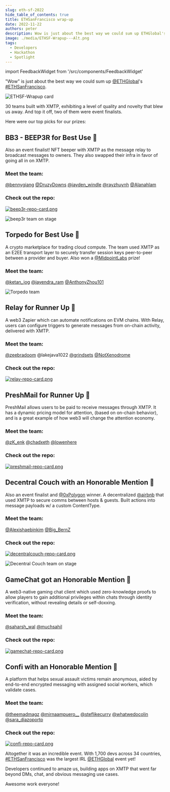 ```yaml
---
slug: eth-sf-2022
hide_table_of_contents: true
title: ETHSanFrancisco wrap-up
date: 2022-11-22
authors: peter
description: Wow is just about the best way we could sum up ETHGlobal's ETHSanFrancisco.
image: ./media/ETHSF-Wrapup---Alt.png
tags:
  - Developers
  - Hackathon
  - Spotlight
---
```


import FeedbackWidget from '/src/components/FeedbackWidget'

"Wow" is just about the best way we could sum up [@ETHGlobal](https://x.com/ETHGlobal)'s [#ETHSanFrancisco](https://x.com/hashtag/ETHSanFrancisco?src=hashtag_click).

![ETHSF-Wrapup card](./media/ETHSF-Wrapup---Alt.png)

<!--truncate-->

30 teams built with XMTP, exhibiting a level of quality and novelty that blew us away. And top it off, two of them were event finalists.

Here were our top picks for our prizes:

## BB3 - BEEP3R for Best Use 🥇

Also an event finalist! NFT beeper with XMTP as the message relay to broadcast messages to owners. They also swapped their infra in favor of going all in on XMTP.

### Meet the team:

[@bennygiang](https://x.com/BennyGiang) [@DruzyDowns](https://x.com/DruzyDowns) [@jayden_windle](https://x.com/jayden_windle) [@rayzhuynh](https://x.com/RayzHuynh) [@Alanahlam](https://x.com/alanahlam)

### Check out the repo:

[![beep3r-repo-card.png](media/beep3r-repo-card.png)](https://github.com/FUTUREPRIMITIVEXYZ/bb3-beep3r)

![beep3r team on stage](media/FhS69XDUUAABfRF.jpeg)

## Torpedo for Best Use 🥇

A crypto marketplace for trading cloud compute. The team used XMTP as an E2EE transport layer to securely transfer session keys peer-to-peer between a provider and buyer. Also won a [@MidpointLabs](https://x.com/MidpointLabs) prize!

### Meet the team:

[@ketan_jog](https://x.com/ketan_jog) [@jayendra_ram](https://x.com/jayendra_ram) [@AnthonyZhou101](https://x.com/AnthonyZhou101)

![Torpedo team](media/FhS69z4VIAAkdbK.jpeg)

## Relay for Runner Up 🥈

A web3 Zapier which can automate notifications on EVM chains. With Relay, users can configure triggers to generate messages from on-chain activity, delivered with XMTP.

### Meet the team:

[@zeebradoom](https://x.com/zeebradoom) @lakejava1022 [@grindsets](https://x.com/grindsets) [@NotXenodrome](https://x.com/NotXenodrome)

### Check out the repo:

[![relay-repo-card.png](media/relay-repo-card.png)](https://github.com/agxmbhir/relay)

## PreshMail for Runner Up 🥈

PreshMail allows users to be paid to receive messages through XMTP. It has a dynamic pricing model for attention, (based on on-chain behavior), and is a great example of how web3 will change the attention economy.

### Meet the team:

[@zK_enk](https://x.com/zK_enk) [@chadxeth](https://x.com/chadxeth) [@lowenhere](https://x.com/lowenhere)

### Check out the repo:

[![preshmail-repo-card.png](media/preshmail-repo-card.png)](https://github.com/Omegachads)

## Decentral Couch with an Honorable Mention 🥉

Also an event finalist and [@0xPolygon](https://x.com/0xPolygon) winner. A decentralized [@airbnb](https://x.com/Airbnb) that used XMTP to secure comms between hosts & guests. Built actions into message payloads w/ a custom ContentType.

### Meet the team:

[@Alexishaebinkim](https://x.com/Alexishaebinkim) [@Big_BernZ](https://x.com/Big_BernZ)

### Check out the repo:

[![decentralcouch-repo-card.png](media/decentralcouch-repo-card.png)](https://github.com/jeffzwang/ethsf)

![Decentral Couch team on stage](media/FhS6-fUUUAIJ-3O.jpeg)

## GameChat got an Honorable Mention 🥉

A web3-native gaming chat client which used zero-knowledge proofs to allow players to gain additional privileges within chats through identity verification, without revealing details or self-doxxing.

### Meet the team:

[@saharsh_wal](https://x.com/saharsh_wal) [@muchsahil](https://x.com/muchsahil)

### Check out the repo:

[![gamechat-repo-card.png](media/gamechat-repo-card.png)](https://github.com/orgs/ethsfX22/repositories)

## Confi with an Honorable Mention 🥉

A platform that helps sexual assault victims remain anonymous, aided by end-to-end encrypted messaging with assigned social workers, which validate cases.

### Meet the team:

[@theemadmagz](https://x.com/theemadmagz) [@mirnaampuero\_\_](https://x.com/mirnaampuero__) [@steflikecurry](https://x.com/StefLikeCurry) [@whatwedocolin](https://x.com/whatwedocolin) [@sara_diazoporto](https://x.com/sara_diazoporto)

### Check out the repo:

[![confi-repo-card.png](media/confi-repo-card.png)](https://github.com/SaraGabriela/Confi)

Altogether it was an incredible event. With 1,700 devs across 34 countries, [#ETHSanFrancisco](https://x.com/hashtag/ETHSanFrancisco?src=hashtag_click) was the largest IRL [@ETHGlobal](https://x.com/ETHGlobal) event yet!

Developers continued to amaze us, building apps on XMTP that went far beyond DMs, chat, and obvious messaging use cases.

Awesome work everyone!

<br/>
<FeedbackWidget />
